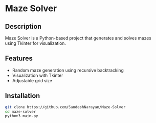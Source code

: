 # Maze Solver

## Description
Maze Solver is a Python-based project that generates and solves mazes using Tkinter for visualization.

## Features
- Random maze generation using recursive backtracking
- Visualization with Tkinter
- Adjustable grid size

## Installation
```bash
git clone https://github.com/SandeshNarayan/Maze-Solver
cd maze-solver
python3 main.py
